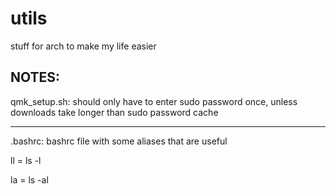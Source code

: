 # utils
stuff for arch to make my life easier

NOTES:
-----------------------------------------------------------------------------------------------------------------------------------------------------
qmk_setup.sh:
should only have to enter sudo password once, unless downloads take longer than sudo password cache

-----------------------------------------------------------------------------------------------------------------------------------------------------
.bashrc:
bashrc file with some aliases that are useful

ll = ls -l

la = ls -al
